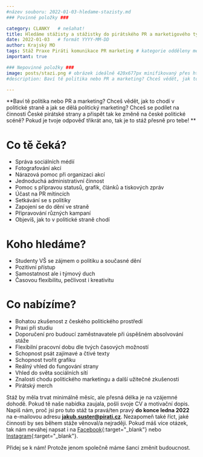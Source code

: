 ```yaml
---
#název souboru: 2022-01-03-hledame-stazisty.md
### Povinné položky ###

category: CLANKY   # nešahat!
title: Hledáme stážisty a stážistky do pirátského PR a marketigového týmu! 
date: 2022-01-03   # formát YYYY-MM-DD
author: Krajský MO
tags: Stáž Praxe Piráti komunikace PR marketing # kategorie odděleny mezerami, např. volby zemědělství životní-prostředí piráti (viz https://jihomoravsky.pirati.cz/tags/)
important: true

### Nepovinné položky ###
image: posts/stazi.png # obrázek ideálně 420x677px minifikovaný přes https://tinypng.com/
#description: Baví tě politika nebo PR a marketing? Chceš vědět, jak to chodí v politické straně a jak se dělá politický marketing? Chceš se podílet na činnosti České pirátské strany a přispět tak ke změně na české politické scéně? Pokud je tvoje odpověď třikrát ano, tak je to stáž přesně pro tebe!

---
```


**Baví tě politika nebo PR a marketing? Chceš vědět, jak to chodí v politické straně a jak se dělá politický marketing? Chceš se podílet na činnosti České pirátské strany a přispět tak ke změně na české politické scéně? Pokud je tvoje odpověď třikrát ano, tak je to stáž přesně pro tebe! **

# Co tě čeká? 

- Správa sociálních médií
- Fotografování akcí
- Nárazová pomoc při organizaci akcí
- Jednoduchá administrativní činnost
- Pomoc s přípravou statusů, grafik, článků a tiskových zpráv
- Účast na PR mítincích
- Setkávání se s politiky
- Zapojení se do dění ve straně
- Připravování různých kampaní 
- Objevíš, jak to v politické straně chodí

# Koho hledáme? 

- Studenty VŠ se zájmem o politiku a současné dění
- Pozitivní přístup
- Samostatnost ale i týmový duch
- Časovou flexibilitu, pečlivost i kreativitu

# Co nabízíme? 

- Bohatou zkušenost z českého politického prostředí
- Praxi při studiu
- Doporučení pro budoucí zaměstnavatele při úspěšném absolvování stáže
- Flexibilní pracovní dobu dle tvých časových možností
- Schopnost psát zajímavé a čtivé texty
- Schopnost tvořit grafiku
- Reálný vhled do fungování strany
- Vhled do světa sociálních sítí
- Znalosti chodu politického marketingu a další užitečné zkušenosti
- Pirátský merch

Stáž by měla trvat minimálně měsíc, ale přesná délka je na vzájemné dohodě. Pokud tě naše nabídka zaujala, pošli svoje CV a motivační dopis. Napiš nám, proč jsi pro tuto stáž ta pravá/ten pravý **do konce ledna 2022** na e-mailovou adresu **jakub.suster@pirati.cz**.  Nezapomeň také říct, jaké činnosti by ses během stáže věnoval/a nejraději. Pokud máš více otázek, tak nám neváhej napsat i na [Facebook](https://www.facebook.com/PiratiBrno){:target="_blank"} nebo [Instagram](https://www.instagram.com/piratijmk/){:target="_blank"}. 


Přidej se k nám! Protože jenom společně máme šanci změnit budoucnost.
